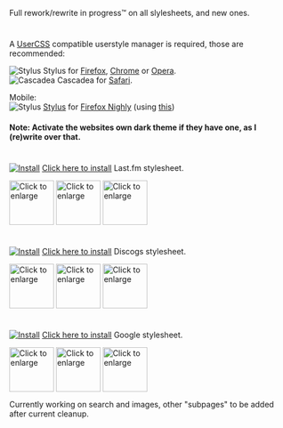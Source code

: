 Full rework/rewrite in progress™ on all slylesheets, and new ones.
#
A [UserCSS](https://github.com/openstyles/stylus/wiki/UserCSS) compatible userstyle manager is required, those are recommended:

![Stylus](/images/Stylus.png) Stylus for [Firefox](https://addons.mozilla.org/en-US/firefox/addon/styl-us/), [Chrome](https://chrome.google.com/webstore/detail/stylus/clngdbkpkpeebahjckkjfobafhncgmne) or [Opera](https://addons.opera.com/en-gb/extensions/details/stylus/).<br>
![Cascadea](/images/Cascadea.png) Cascadea for [Safari](https://cascadea.app/).

Mobile:<br>
![Stylus](/images/Stylus.png) [Stylus](https://addons.mozilla.org/en-US/android/addon/styl-us/) for [Firefox Nighly](https://play.google.com/store/apps/details?id=org.mozilla.fenix) (using [this](https://blog.mozilla.org/addons/2020/09/29/expanded-extension-support-in-firefox-for-android-nightly/))

#### Note: Activate the websites own dark theme if they have one, as I (re)write over that.
#
[![Install](/images/last.fm.png)](https://raw.githubusercontent.com/gomgon/UserCSS/master/last-fm.user.css) [Click here to install](https://raw.githubusercontent.com/gomgon/UserCSS/master/last-fm.user.css) Last.fm stylesheet.

<img align="center" src="https://raw.githubusercontent.com/gomgon/UserCSS/master/images/LastfmScreenshot1.png" height="80" title="Click to enlarge"></img>
<img align="center" src="https://raw.githubusercontent.com/gomgon/UserCSS/master/images/LastfmScreenshot2.png" height="80" title="Click to enlarge"></img>
<img align="center" src="https://raw.githubusercontent.com/gomgon/UserCSS/master/images/LastfmScreenshot3.png" height="80" title="Click to enlarge"></img>
<br>
#
[![Install](/images/discogs.png)](https://raw.githubusercontent.com/gomgon/UserCSS/master/discogs.user.css) [Click here to install](https://raw.githubusercontent.com/gomgon/UserCSS/master/discogs.user.css) Discogs stylesheet.

<img align="center" src="https://raw.githubusercontent.com/gomgon/UserCSS/master/images/DiscogsScreenshot1.png" height="80" title="Click to enlarge"></img>
<img align="center" src="https://raw.githubusercontent.com/gomgon/UserCSS/master/images/DiscogsScreenshot2.png" height="80" title="Click to enlarge"></img>
<img align="center" src="https://raw.githubusercontent.com/gomgon/UserCSS/master/images/DiscogsScreenshot3.png" height="80" title="Click to enlarge"></img>
<br>
#
[![Install](/images/google.png)](https://raw.githubusercontent.com/gomgon/UserCSS/master/google.user.css) [Click here to install](https://raw.githubusercontent.com/gomgon/UserCSS/master/google.user.css) Google stylesheet.

<img align="center" src="https://raw.githubusercontent.com/gomgon/UserCSS/master/images/GoogleScreenshot1.png" height="80" title="Click to enlarge"></img>
<img align="center" src="https://raw.githubusercontent.com/gomgon/UserCSS/master/images/GoogleScreenshot2.png" height="80" title="Click to enlarge"></img>
<img align="center" src="https://raw.githubusercontent.com/gomgon/UserCSS/master/images/GoogleScreenshot3.png" height="80" title="Click to enlarge"></img>
<br>

Currently working on search and images, other "subpages" to be added after current cleanup.

